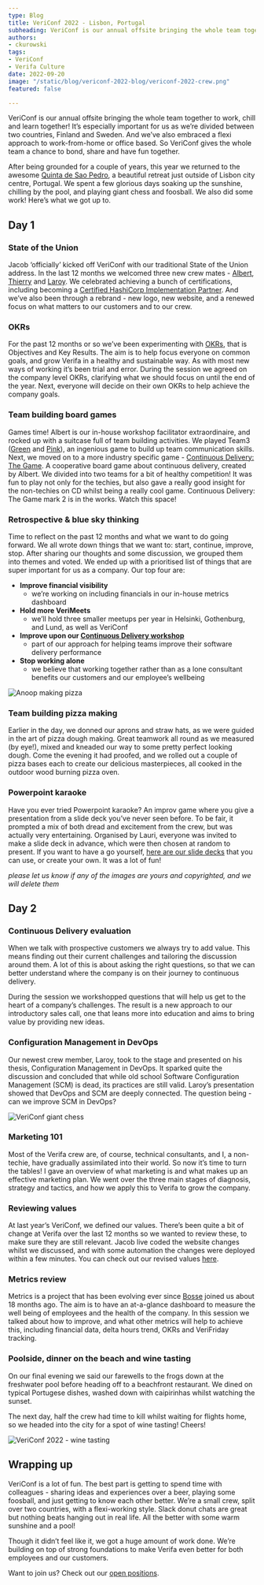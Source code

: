 ```yaml
---
type: Blog
title: VeriConf 2022 - Lisbon, Portugal
subheading: VeriConf is our annual offsite bringing the whole team together to work, chill and learn together!
authors:
- ckurowski
tags:
- VeriConf
- Verifa Culture
date: 2022-09-20
image: "/static/blog/vericonf-2022-blog/vericonf-2022-crew.png"
featured: false

---
```


VeriConf is our annual offsite bringing the whole team together to work, chill and learn together! It’s especially important for us as we’re divided between two countries, Finland and Sweden. And we’ve also embraced a flexi approach to work-from-home or office based. So VeriConf gives the whole team a chance to bond, share and have fun together.

After being grounded for a couple of years, this year we returned to the awesome [Quinta de Sao Pedro](http://www.naturasolta.pt/), a beautiful retreat just outside of Lisbon city centre, Portugal. We spent a few glorious days soaking up the sunshine, chilling by the pool, and playing giant chess and foosball. We also did some work! Here’s what we got up to.

## Day 1

### State of the Union

Jacob ‘officially’ kicked off VeriConf with our traditional State of the Union address. In the last 12 months we welcomed three new crew mates - [Albert](/crew/arigo/), [Thierry](/crew/tlacour/) and [Laroy](/crew/lsjodahl/). We celebrated achieving a bunch of certifications, including becoming a [Certified HashiCorp Implementation Partner](/blog/verifa-hashicorp-chip-vault-blog/). And we’ve also been through a rebrand - new logo, new website, and a renewed focus on what matters to our customers and to our crew.

### OKRs

For the past 12 months or so we’ve been experimenting with [OKRs](https://en.wikipedia.org/wiki/OKR), that is Objectives and Key Results. The aim is to help focus everyone on common goals, and grow Verifa in a healthy and sustainable way. As with most new ways of working it’s been trial and error. During the session we agreed on the company level OKRs, clarifying what we should focus on until the end of the year. Next, everyone will decide on their own OKRs to help achieve the company goals.

### Team building board games

Games time! Albert is our in-house workshop facilitator extraordinaire, and rocked up with a suitcase full of team building activities. We played Team3 ([Green](https://boardgamegeek.com/boardgame/275870/team3-green) and [Pink](https://boardgamegeek.com/boardgame/247694/team3-pink)), an ingenious game to build up team communication skills. Next, we moved on to a more industry specific game - [Continuous Delivery: The Game](https://boardgamegeek.com/boardgame/238760/continuous-delivery-game). A cooperative board game about continuous delivery, created by Albert. We divided into two teams for a bit of healthy competition! It was fun to play not only for the techies, but also gave a really good insight for the non-techies on CD whilst being a really cool game. Continuous Delivery: The Game mark 2 is in the works. Watch this space!

### Retrospective & blue sky thinking

Time to reflect on the past 12 months and what we want to do going forward. We all wrote down things that we want to: start, continue, improve, stop. After sharing our thoughts and some discussion, we grouped them into themes and voted. We ended up with a prioritised list of things that are super important for us as a company. Our top four are:

- **Improve financial visibility**
  - we’re working on including financials in our in-house metrics dashboard
- **Hold more VeriMeets**
  - we’ll hold three smaller meetups per year in Helsinki, Gothenburg, and Lund, as well as VeriConf
- **Improve upon our [Continuous Delivery workshop](/work/continuous-delivery-workshop/)**
  - part of our approach for helping teams improve their software delivery performance
- **Stop working alone**
  - we believe that working together rather than as a lone consultant benefits our customers and our employee’s wellbeing

![Anoop making pizza](/static/blog/vericonf-2022-blog/anoop-making-pizza.png)

### Team building pizza making

Earlier in the day, we donned our aprons and straw hats, as we were guided in the art of pizza dough making. Great teamwork all round as we measured (by eye!), mixed and kneaded our way to some pretty perfect looking dough. Come the evening it had proofed, and we rolled out a couple of pizza bases each to create our delicious masterpieces, all cooked in the outdoor wood burning pizza oven.

### Powerpoint karaoke

Have you ever tried Powerpoint karaoke? An improv game where you give a presentation from a slide deck you’ve never seen before. To be fair, it prompted a mix of both dread and excitement from the crew, but was actually very entertaining. Organised by Lauri, everyone was invited to make a slide deck in advance, which were then chosen at random to present. If you want to have a go yourself, [here are our slide decks](https://drive.google.com/drive/folders/143yKZfOpKVp55dHKyQ2yxmsuHXcfm9T4?usp=sharing) that you can use, or create your own. It was a lot of fun!

*please let us know if any of the images are yours and copyrighted, and we will delete them*

## Day 2

### Continuous Delivery evaluation

When we talk with prospective customers we always try to add value. This means finding out their current challenges and tailoring the discussion around them. A lot of this is about asking the right questions, so that we can better understand where the company is on their journey to continuous delivery.

During the session we workshopped questions that will help us get to the heart of a company’s challenges. The result is a new approach to our introductory sales call, one that leans more into education and aims to bring value by providing new ideas.

### Configuration Management in DevOps

Our newest crew member, Laroy, took to the stage and presented on his thesis, Configuration Management in DevOps. It sparked quite the discussion and concluded that while old school Software Configuration Management (SCM) is dead, its practices are still valid. Laroy’s presentation showed that DevOps and SCM are deeply connected. The question being - can we improve SCM in DevOps?

![VeriConf giant chess](/static/blog/vericonf-2022-blog/vericonf-giant-chess.png)

### Marketing 101

Most of the Verifa crew are, of course, technical consultants, and I, a non-techie, have gradually assimilated into their world. So now it’s time to turn the tables! I gave an overview of what marketing is and what makes up an effective marketing plan. We went over the three main stages of diagnosis, strategy and tactics, and how we apply this to Verifa to grow the company.

### Reviewing values

At last year’s VeriConf, we defined our values. There’s been quite a bit of change at Verifa over the last 12 months so we wanted to review these, to make sure they are still relevant. Jacob live coded the website changes whilst we discussed, and with some automation the changes were deployed within a few minutes. You can check out our revised values [here](/company/).

### Metrics review

Metrics is a project that has been evolving ever since [Bosse](/crew/bnystrom/) joined us about 18 months ago. The aim is to have an at-a-glance dashboard to measure the well being of employees and the health of the company. In this session we talked about how to improve, and what other metrics will help to achieve this, including financial data, delta hours trend, OKRs and VeriFriday tracking.

### Poolside, dinner on the beach and wine tasting

On our final evening we said our farewells to the frogs down at the freshwater pool before heading off to a beachfront restaurant. We dined on typical Portugese dishes, washed down with caipirinhas whilst watching the sunset.

The next day, half the crew had time to kill whilst waiting for flights home, so we headed into the city for a spot of wine tasting! Cheers!

![VeriConf 2022 - wine tasting](/static/blog/vericonf-2022-blog/vericonf-2022-wine-tasting.png)

## Wrapping up

VeriConf is a lot of fun. The best part is getting to spend time with colleagues - sharing ideas and experiences over a beer, playing some foosball, and just getting to know each other better. We’re a small crew, split over two countries, with a flexi-working style. Slack donut chats are great but nothing beats hanging out in real life. All the better with some warm sunshine and a pool!

Though it didn’t feel like it, we got a huge amount of work done. We’re building on top of strong foundations to make Verifa even better for both employees and our customers.

Want to join us? Check out our [open positions](/careers/).

